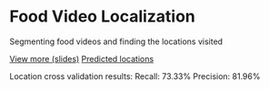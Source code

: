 # Food Video Localization
Segmenting food videos and finding the locations visited

[View more (slides)](https://github.com/jyu/food-videos/blob/master/report/final.pdf)
[Predicted locations](https://github.com/jyu/food-videos/tree/master/pred_locations)

Location cross validation results:
Recall: 73.33%
Precision: 81.96%
